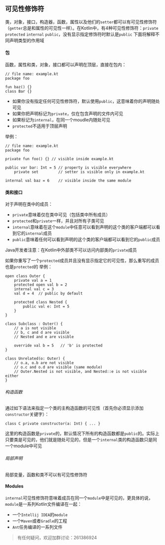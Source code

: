 ## 可见性修饰符
类，对象，接口，构造器，函数，属性以及他们的`setter`都可以有可见性修饰符（`getter`总是和属性的可见性一样）。在Kotlin中，有4种可见性修饰符：`private` `protected` `internal` `public`，没有显示指定修饰符时默认是`public`
下面将解释不同声明类型的作用域

#### 包
函数，属性和类，对象，接口都可以声明在顶层，直接在包内：
```
// file name: example.kt
package foo

fun baz() {}
class Bar {}
```

* 如果你没有指定任何可见性修饰符，默认使用`public`，这意味着你的声明随处可见
* 如果你把声明标记为`private`，仅在包含声明的文件内可见
* 如果标记为`internal`，在同一个moudle内随处可见
* `protected`不适用于顶层声明

举例：
```
// file name: example.kt
package foo

private fun foo() {} // visible inside example.kt

public var bar: Int = 5 // property is visible everywhere
    private set         // setter is visible only in example.kt
    
internal val baz = 6    // visible inside the same module
```

#### 类和接口
对于声明在类中的成员：
* `private`意味着仅在类中可见（包括类中所有成员）
* `protected`和`private`一样，并且对所有子类可见
* `internal`意味着在这个`module`中任意可以看到声明的这个类的客户端都可以看到它的`internal`成员
* `public`意味着任何可以看到声明的这个类的客户端都可以看到它的`public`成员

Java开发者注意：在Kotlin中外部类不可以访问内部类的`private`成员

如果你重写了一个`protected`成员并且没有显示指定它的可见性，那么重写的成员也是`protected`的
举例：
```
open class Outer {
    private val a = 1
    protected open val b = 2
    internal val c = 3
    val d = 4  // public by default
    
    protected class Nested {
        public val e: Int = 5
    }
}

class Subclass : Outer() {
    // a is not visible
    // b, c and d are visible
    // Nested and e are visible

    override val b = 5   // 'b' is protected
}

class Unrelated(o: Outer) {
    // o.a, o.b are not visible
    // o.c and o.d are visible (same module)
    // Outer.Nested is not visible, and Nested::e is not visible either 
}
```

###### 构造函数
通过如下语法来指定一个类的主构造函数的可见性（首先你必须显示添加`constructor`关键字）：
```
class C private constructor(a: Int) { ... }
```
这里的构造函数是`private`的，默认情况下所有的构造函数都是`public`的。实际上只要类是可见的，他们就是随处可见的，但是一个`internal`类的构造函数只是同一个module中可见

###### 局部声明
局部变量，函数和类不可以有可见性修饰符

#### Modules
`internal`可见性修饰符意味着成员在同一个`module`中是可见的，更具体的说，`module`是一系列Kotlin文件编译在一起：
* 一个`Intellij IDEA`的`module`
* 一个`Maven`或者`Gradle`的工程
* `Ant`任务编译的一系列文件

> 有任何疑问，欢迎加群讨论：261386924
